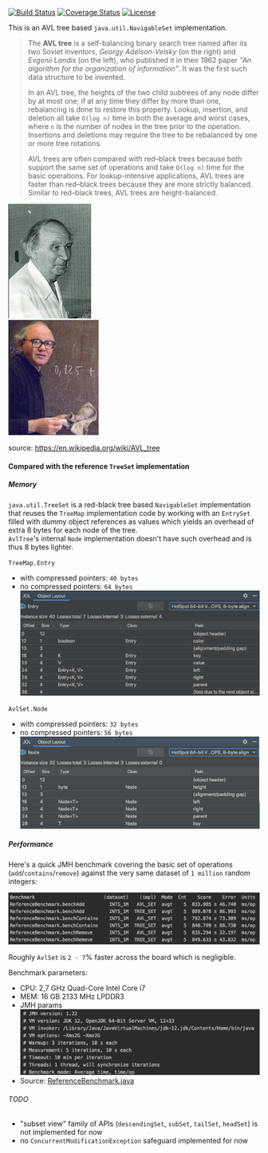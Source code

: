 [![Build Status](https://travis-ci.org/sabirove/avlset.svg?branch=master)](https://travis-ci.org/sabirove/avlset)
[![Coverage Status](https://coveralls.io/repos/github/sabirove/avlset/badge.svg)](https://coveralls.io/github/sabirove/avlset)
[![License](http://img.shields.io/:license-apache-brightgreen.svg)](http://www.apache.org/licenses/LICENSE-2.0.html)

This is an AVL tree based `java.util.NavigableSet` implementation.

> The **AVL tree** is a self-balancing binary search tree named after its two Soviet inventors,
> *Georgy Adelson-Velsky* (on the right) and *Evgenii Landis* (on the left), who published it in their 1962 paper
> *"An algorithm for the organization of information"*. It was the first such data structure to be invented.
> 
> In an AVL tree, the heights of the two child subtrees of any node differ by at most one; if at any time they differ
> by more than one, rebalancing is done to restore this property. 
> Lookup, insertion, and deletion all take `O(log n)` time in both the average and worst cases, 
> where `n` is the number of nodes in the tree prior to the operation. 
> Insertions and deletions may require the tree to be rebalanced by one or more tree rotations.
> 
> AVL trees are often compared with red–black trees because both support the same set of operations
> and take `O(log n)` time for the basic operations. 
> For lookup-intensive applications, AVL trees are faster than red–black trees because they are more strictly balanced.
> Similar to red–black trees, AVL trees are height-balanced.

![](img/Landis.png) ![](img/avl.gif) ![](img/Adelson-Velsky.png)  

source: https://en.wikipedia.org/wiki/AVL_tree

#### Compared with the reference `TreeSet` implementation

##### Memory

`java.util.TreeSet` is a red-black tree based `NavigableSet` implementation that reuses the `TreeMap` implementation code 
by working with an `EntrySet` filled with dummy object references as values which yields an overhead of 
extra 8 bytes for each node of the tree.  
`AvlTree`'s internal `Node` implementation doesn't have such overhead and is thus 8 bytes lighter.

`TreeMap.Entry`
- with compressed pointers: `40 bytes`  
- no compressed pointers: `64 bytes`  
![](img/mem_ref_coops.png)

`AvlSet.Node`  
- with compressed pointers: `32 bytes`  
- no compressed pointers: `56 bytes`  
![](img/mem_avl_coops.png)

##### Performance

Here's a quick JMH benchmark covering the basic set of operations (`add`/`contains`/`remove`)
against the very same dataset of `1 million` random integers:  

![](img/bench_result.png)

Roughly `AvlSet` is `2 - 7`% faster across the board which is negligible. 

Benchmark parameters:
- CPU: 2,7 GHz Quad-Core Intel Core i7
- MEM: 16 GB 2133 MHz LPDDR3
- JMH params  
![](img/bench_params.png)  
- Source: [ReferenceBenchmark.java](src/test/java/com/github/sabirove/util/ReferenceBenchmark.java)

###### TODO
- "subset view" family of APIs (`descendingSet`, `subSet`, `tailSet`, `headSet`) is not implemented for now
- no `ConcurrentModificationException` safeguard implemented for now
